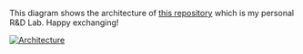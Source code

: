 This diagram shows the architecture of [this repository](https://github.com/Hongbo-Miao/hongbomiao.com) which is my personal R&D Lab. Happy exchanging!

[![Architecture](https://github.com/Hongbo-Miao/hongbomiao.com/assets/3375461/2b5e38ee-40db-484f-bfb4-c1c6a323f028)](https://github.com/Hongbo-Miao/hongbomiao.com)
